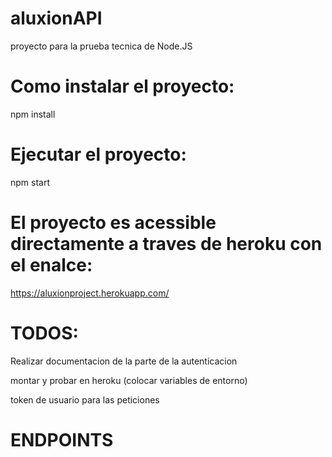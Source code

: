 # aluxionAPI
proyecto para la prueba tecnica de Node.JS 

# Como instalar el proyecto: 
npm install

# Ejecutar el proyecto: 
npm start


# El proyecto es acessible directamente a traves de heroku con el enalce:
https://aluxionproject.herokuapp.com/

# TODOS:

Realizar documentacion de la parte de la autenticacion

montar y probar en heroku (colocar variables de entorno)

token de usuario para las peticiones 


# ENDPOINTS
